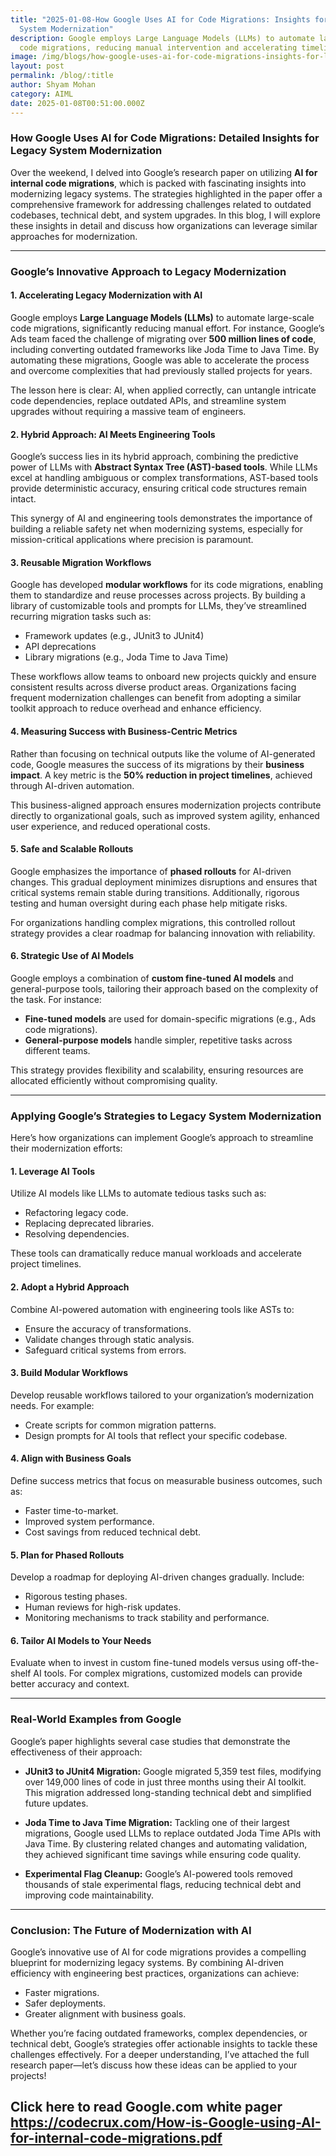 ```yaml
---
title: "2025-01-08-How Google Uses AI for Code Migrations: Insights for Legacy
  System Modernization"
description: Google employs Large Language Models (LLMs) to automate large-scale
  code migrations, reducing manual intervention and accelerating timelines.
image: /img/blogs/how-google-uses-ai-for-code-migrations-insights-for-legacy-system-modernization.jpg
layout: post
permalink: /blog/:title
author: Shyam Mohan
category: AIML
date: 2025-01-08T00:51:00.000Z
---
```

### **How Google Uses AI for Code Migrations: Detailed Insights for Legacy System Modernization**

Over the weekend, I delved into Google’s research paper on utilizing **AI for internal code migrations**, which is packed with fascinating insights into modernizing legacy systems. The strategies highlighted in the paper offer a comprehensive framework for addressing challenges related to outdated codebases, technical debt, and system upgrades. In this blog, I will explore these insights in detail and discuss how organizations can leverage similar approaches for modernization.

---

### **Google’s Innovative Approach to Legacy Modernization**

#### **1. Accelerating Legacy Modernization with AI**
Google employs **Large Language Models (LLMs)** to automate large-scale code migrations, significantly reducing manual effort. For instance, Google’s Ads team faced the challenge of migrating over **500 million lines of code**, including converting outdated frameworks like Joda Time to Java Time. By automating these migrations, Google was able to accelerate the process and overcome complexities that had previously stalled projects for years.

The lesson here is clear: AI, when applied correctly, can untangle intricate code dependencies, replace outdated APIs, and streamline system upgrades without requiring a massive team of engineers.

#### **2. Hybrid Approach: AI Meets Engineering Tools**
Google’s success lies in its hybrid approach, combining the predictive power of LLMs with **Abstract Syntax Tree (AST)-based tools**. While LLMs excel at handling ambiguous or complex transformations, AST-based tools provide deterministic accuracy, ensuring critical code structures remain intact.

This synergy of AI and engineering tools demonstrates the importance of building a reliable safety net when modernizing systems, especially for mission-critical applications where precision is paramount.

#### **3. Reusable Migration Workflows**
Google has developed **modular workflows** for its code migrations, enabling them to standardize and reuse processes across projects. By building a library of customizable tools and prompts for LLMs, they’ve streamlined recurring migration tasks such as:

- Framework updates (e.g., JUnit3 to JUnit4)
- API deprecations
- Library migrations (e.g., Joda Time to Java Time)

These workflows allow teams to onboard new projects quickly and ensure consistent results across diverse product areas. Organizations facing frequent modernization challenges can benefit from adopting a similar toolkit approach to reduce overhead and enhance efficiency.

#### **4. Measuring Success with Business-Centric Metrics**
Rather than focusing on technical outputs like the volume of AI-generated code, Google measures the success of its migrations by their **business impact**. A key metric is the **50% reduction in project timelines**, achieved through AI-driven automation.

This business-aligned approach ensures modernization projects contribute directly to organizational goals, such as improved system agility, enhanced user experience, and reduced operational costs.

#### **5. Safe and Scalable Rollouts**
Google emphasizes the importance of **phased rollouts** for AI-driven changes. This gradual deployment minimizes disruptions and ensures that critical systems remain stable during transitions. Additionally, rigorous testing and human oversight during each phase help mitigate risks.

For organizations handling complex migrations, this controlled rollout strategy provides a clear roadmap for balancing innovation with reliability.

#### **6. Strategic Use of AI Models**
Google employs a combination of **custom fine-tuned AI models** and general-purpose tools, tailoring their approach based on the complexity of the task. For instance:

- **Fine-tuned models** are used for domain-specific migrations (e.g., Ads code migrations).
- **General-purpose models** handle simpler, repetitive tasks across different teams.

This strategy provides flexibility and scalability, ensuring resources are allocated efficiently without compromising quality.

---

### **Applying Google’s Strategies to Legacy System Modernization**

Here’s how organizations can implement Google’s approach to streamline their modernization efforts:

#### **1. Leverage AI Tools**
Utilize AI models like LLMs to automate tedious tasks such as:
- Refactoring legacy code.
- Replacing deprecated libraries.
- Resolving dependencies.

These tools can dramatically reduce manual workloads and accelerate project timelines.

#### **2. Adopt a Hybrid Approach**
Combine AI-powered automation with engineering tools like ASTs to:
- Ensure the accuracy of transformations.
- Validate changes through static analysis.
- Safeguard critical systems from errors.

#### **3. Build Modular Workflows**
Develop reusable workflows tailored to your organization’s modernization needs. For example:
- Create scripts for common migration patterns.
- Design prompts for AI tools that reflect your specific codebase.

#### **4. Align with Business Goals**
Define success metrics that focus on measurable business outcomes, such as:
- Faster time-to-market.
- Improved system performance.
- Cost savings from reduced technical debt.

#### **5. Plan for Phased Rollouts**
Develop a roadmap for deploying AI-driven changes gradually. Include:
- Rigorous testing phases.
- Human reviews for high-risk updates.
- Monitoring mechanisms to track stability and performance.

#### **6. Tailor AI Models to Your Needs**
Evaluate when to invest in custom fine-tuned models versus using off-the-shelf AI tools. For complex migrations, customized models can provide better accuracy and context.

---

### **Real-World Examples from Google**

Google’s paper highlights several case studies that demonstrate the effectiveness of their approach:

- **JUnit3 to JUnit4 Migration:** Google migrated 5,359 test files, modifying over 149,000 lines of code in just three months using their AI toolkit. This migration addressed long-standing technical debt and simplified future updates.

- **Joda Time to Java Time Migration:** Tackling one of their largest migrations, Google used LLMs to replace outdated Joda Time APIs with Java Time. By clustering related changes and automating validation, they achieved significant time savings while ensuring code quality.

- **Experimental Flag Cleanup:** Google’s AI-powered tools removed thousands of stale experimental flags, reducing technical debt and improving code maintainability.

---

### **Conclusion: The Future of Modernization with AI**

Google’s innovative use of AI for code migrations provides a compelling blueprint for modernizing legacy systems. By combining AI-driven efficiency with engineering best practices, organizations can achieve:
- Faster migrations.
- Safer deployments.
- Greater alignment with business goals.

Whether you’re facing outdated frameworks, complex dependencies, or technical debt, Google’s strategies offer actionable insights to tackle these challenges effectively. For a deeper understanding, I’ve attached the full research paper—let’s discuss how these ideas can be applied to your projects!



## Click here to read Google.com white pager https://codecrux.com/How-is-Google-using-AI-for-internal-code-migrations.pdf 
